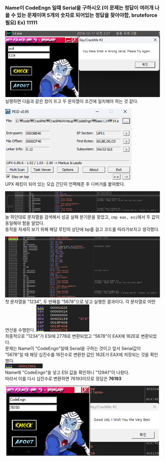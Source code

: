 ### Name이 CodeEngn 일때 Serial을 구하시오 (이 문제는 정답이 여러개 나올 수 있는 문제이며 5개의 숫자로 되어있는 정답을 찾아야함, bruteforce 필요) Ex) 11111

![first.png](./first.png)  
실행하면 다음과 같은 창이 뜨고 두 문자열이 조건에 일치해야 하는 것 같다.

![peid](peid.png)  
UPX 패킹이 되어 있는 모습 간단히 언팩해준 후 디버거를 붙여봤다.

![alt text](image-1.png)
늘 하던대로 문자열을 검색해서 성공 실패 분기문을 찾았고, `cmp eax, esi`에서 두 값이 동일해야 함을 알았다.  
동작을 자세히 보기 위해 해당 루틴의 상단에 bp를 걸고 코드를 따라가보자고 생각했다.

![alt text](image.png)
첫 문자열을 "1234", 두 번째를 "5678"으로 넣고 실행한 결과이다. 각 문자열로 어떤 연산을 수행한다.
![alt text](image-2.png)  
최종적으로 "1234"가 ESI에 2778로 변환되었고 "5678"이 EAX에 162E로 변환되었다.  
문제는 Name이 "CodeEngn"일때 Serial을 구하는 것이고 앞서 Serial값이 "5678"일 때 해당 십진수를 16진수로 변환한 값인 162E가 EAX에 저장되는 것을 확인했다.  
![alt text](image-3.png)  
Name에 "CodeEngn"을 넣고 ESI 값을 확인하니 "129A1"이 나왔다.  
따라서 이를 다시 십진수로 변환하면 76193이므로 정답은 **76193**

![alt text](image-5.png)
